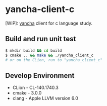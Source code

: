 # yancha-client-c

\[WIP\]: [yancha](https://github.com/uzulla/yancha) client for c language study.

## Build and run unit test

``` sh
$ mkdir build && cd build
$ cmake .. && make && ./yancha_client_c
# or on the CLion, run to "yancha_client_c"
```

## Develop Environment

- CLion - CL-140.1740.3
- cmake - 3.0.0
- clang - Apple LLVM version 6.0

